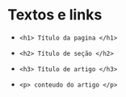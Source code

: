 # Textos e links

- ``` <h1> Título da pagina </h1> ```

- ``` <h2> Título de seção </h2> ```

- ``` <h3> Título de artigo </h3> ```

- ``` <p> conteudo do artigo </p> ```


